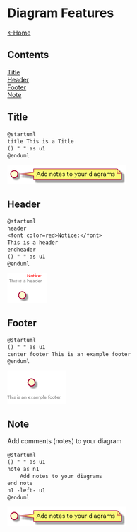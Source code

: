 # Diagram Features

[<-Home](../README.md)

## Contents
[Title](#title)<br>
[Header](#header)<br>
[Footer](#footer)<br>
[Note](#note)<br>

<a name="title"/>

## Title

```plantuml
@startuml
title This is a Title
() " " as u1
@enduml
```

![Title](title.png)

<a name="header"/>

## Header

```plantuml
@startuml
header
<font color=red>Notice:</font>
This is a header
endheader
() " " as u1
@enduml
```

![Header](header.png)

<a name="footer"/>

## Footer

```plantuml
@startuml
() " " as u1
center footer This is an example footer
@enduml
```

![Footer](footer.png)

<a name="note"/>

## Note

Add comments (notes) to your diagram

```plantuml
@startuml
() " " as u1
note as n1
    Add notes to your diagrams
end note
n1 -left- u1
@enduml
```

![Note](note.png)